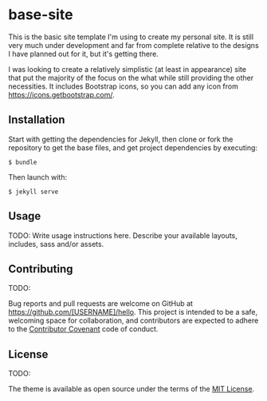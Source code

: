 # base-site

This is the basic site template I'm using to create my personal site. It is still very much under development and far from complete relative to the designs I have planned out for it, but it's getting there.

I was looking to create a relatively simplistic (at least in appearance) site that put the majority of the focus on the what while still providing the other necessities. It includes Bootstrap icons, so you can add any icon from https://icons.getbootstrap.com/.

## Installation

Start with getting the dependencies for Jekyll, then clone or fork the repository to get the base files, and get project dependencies by executing:

    $ bundle

Then launch with:

    $ jekyll serve

## Usage

TODO: Write usage instructions here. Describe your available layouts, includes, sass and/or assets.

## Contributing

TODO: 

Bug reports and pull requests are welcome on GitHub at https://github.com/[USERNAME]/hello. This project is intended to be a safe, welcoming space for collaboration, and contributors are expected to adhere to the [Contributor Covenant](http://contributor-covenant.org) code of conduct.

## License

TODO: 

The theme is available as open source under the terms of the [MIT License](https://opensource.org/licenses/MIT).

